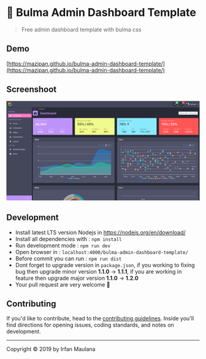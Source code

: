 # :honeybee: Bulma Admin Dashboard Template

> Free admin dashboard template with bulma css

## Demo

[https://mazipan.github.io/bulma-admin-dashboard-template/](https://mazipan.github.io/bulma-admin-dashboard-template/)

## Screenshoot

![Screenshoot](https://raw.githubusercontent.com/mazipan/bulma-admin-dashboard-template/master/screenshoot.png)

## Development

+ Install latest LTS version Nodejs in https://nodejs.org/en/download/
+ Install all dependencies with : `npm install`
+ Run development mode : `npm run dev`
+ Open browser in : `localhost:4000/bulma-admin-dashboard-template/`
+ Before commit you can run : `npm run dist`
+ Dont forget to upgrade version in `package.json`, if you working to fixing bug then upgrade minor version **1.1.0** -> **1.1.1**, if you are working in feature then upgrade major version **1.1.0** -> **1.2.0**
+ Your pull request are very welcome :pray:

## Contributing

If you'd like to contribute, head to the [contributing guidelines](/CONTRIBUTING.md). Inside you'll find directions for opening issues, coding standards, and notes on development.

* * *

Copyright © 2019 by Irfan Maulana
